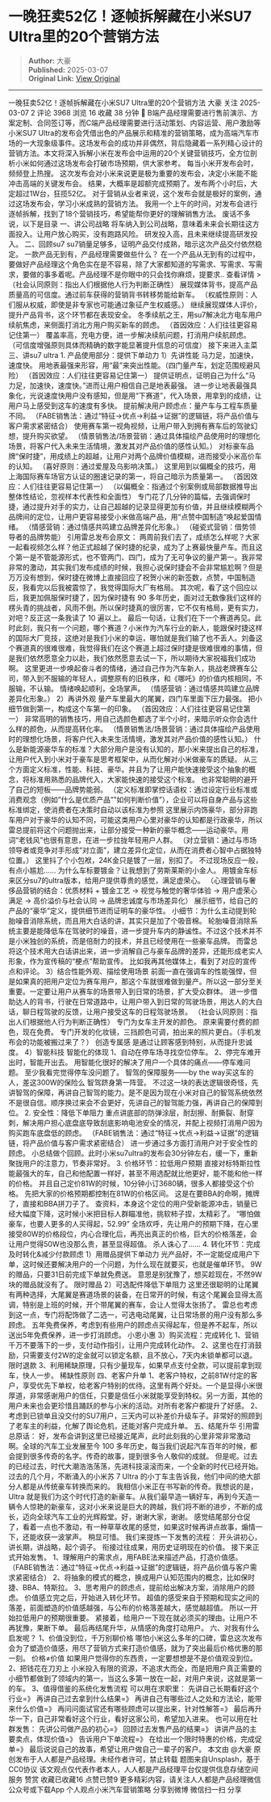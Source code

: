 # 一晚狂卖52亿！逐帧拆解藏在小米SU7 Ultra里的20个营销方法

> **Author:** 大豪  
> **Published:** 2025-03-07  
> **Original Link:** [View Original](https://www.woshipm.com/marketing/6188894.html)

---

一晚狂卖52亿！逐帧拆解藏在小米SU7 Ultra里的20个营销方法 大豪 关注 2025-03-07 2 评论 3968 浏览 16 收藏 38 分钟 🔗 B端产品经理需要进行售前演示、方案定制、合同签订等，而C端产品经理需要进行活动策划、内容运营、用户激励等 小米SU7 Ultra的发布会凭借出色的产品展示和精准的营销策略，成为高端汽车市场的一大现象级事件。这场发布会的成功并非偶然，背后隐藏着一系列精心设计的营销方法。本文将深入拆解小米在发布会中运用的20个关键营销技巧，全方位剖析小米如何通过这场发布会打破市场预期，供大家参考。 每当小米开发布会时，频频登上热搜。 这次发布会对小米来说更是极为重要的发布会，决定小米能不能冲击高端的关键发布会。 结果，大概率是超额完成预期了。发布两个小时后，大定超过1W台，狂揽52亿。 对于营销从业者来说，这个发布会就是极好的案例，通过这场发布会，学习小米成熟的营销方法。 我用一个上午的时间，对发布会进行逐帧拆解，找到了18个营销技巧，希望能帮你更好的理解销售方法。 废话不多说，以下是目录 一、讲公司战略 将车纳入到公司战略，意味着未来会长期往这方面投入。让用户放心购买，没有跑路风险。 研发投入高，且未来继续提高研发投入。 二、回顾su7 su7销量足够多，证明产品交付成熟，暗示这次产品交付依然稳定。 一款产品无到有，产品经理需要做些什么？ 在一个产品从无到有的过程中，要做好产品经理这个角色实在是不容易，除了大家都知道的写需求、写需求、写需求，要做的事多着呢。产品经理不是你眼中的只会找你麻烦，提要求.. 查看详情 > （社会认同原则：指出人们根据他人行为判断正确性） 展现媒体背书，提高产品质量高的可信度。通过前车获得的营销背书转移势能给新车。 （权威性原则：人们服从权威，即使是非专家也可能通过象征产生权威感。） 继续展现媒体人评价，提升产品背书，这个环节都在表现安全。 冬季续航之王，用su7解决北方电车用户续航焦虑，来侧面打消北方用户购买新车的顾虑。 （首因效应：人们往往更容易记住第一） 覆盖率高，充电方便，进一步解决续航问题，打消用户续航顾虑。 （可信度增强原则具体而精确的数字能显著提升信息的可信度） 接下来进入主菜 三、讲su7 ultra 1. 产品使用部分：提供下单动力 1）先讲性能 马力足，加速快，速度快。 用地表最强来形容，用“最”来突出性能。（四门量产车，划定范围规避风险） （首因效应：人们往往更容易记住第一） 提供证明点，证明自己为什么“马力足，加速快，速度快。”进而让用户相信自己是地表最强。 进一步让地表最强具象化，光说速度快用户没有感知，但是用“下赛道”，代入场景，用拿到的成绩，让用户马上感受到这车的速度有多快。 提前解决用户顾虑点：量产车与工程车质量不同。 （FABE销售法：通过“特征→优点→利益→证据”的逻辑链，将产品价值与客户需求紧密结合） 使用赛车第一视角视频，让用户带入到拥有赛车后的驾驶幻想，提升购买欲望。 （情景销售法/场景营销：通过具体描绘产品使用时的理想化场景，将客户代入未来生活情境，激发其对产品价值的感性认知。） 对标豪车品牌“保时捷”，用成绩上的超越，让用户对两个品牌价值模糊，进而接受小米高价车的认知。 （喜好原则：通过爱屋及乌影响决策。） 这里用到以偏概全的技巧，用上海国际赛车场官方认证的圈速记录的第一，将自己暗示为质量第一。 （首因效应：人们往往更容易记住第一） （以偏概全：指通过个别案例或局部数据推导出整体性结论，忽视样本代表性和全面性） 专门花了几分钟的篇幅，去强调保时捷，通过提升对手的实力，让自己超越的记录显得更加有价值，并且继续模糊两个品牌间的定位，让用户更容易接受小米做高端产品，用“点赞中国制造”唤起爱国情绪。 （情感营销：通过情感共鸣建立品牌差异化形象。） （碰瓷式营销：借势领导者的品牌势能） 引用雷总发布会原文： 两周前我们去了，成绩怎么样呢？大家一起看视频怎么样？他正式超越了保时捷的纪录，成为了上赛最快量产车。而且这个第一是不管能源形式，也不管两门、四门，成为了无可争议的量产第一。我非常非常的激动，其实我们发布成绩的时候，我担心说保时捷会不会非常尴尬啊？但是万万没有想到，保时捷在微博上直接回应了祝贺小米的新签数，点赞，中国制造反，我看完以后我被震惊了，我觉得国际大厂有格局。 其次呢，看了这个回应以后，我更加佩服保时捷了，因为保时捷有 90 多年历史，面对过无数像我们这样的楞头青的挑战者，风雨不倒。所以保时捷真的很厉害，它不仅有格局，更有实力，对吧？反正这一条我读了 10 遍以上。 最后一句话，让我们在下一个赛道再见。此时此刻，我只有一个问题，哪个赛道？小米作为汽车行业的新人，能跟保时捷这样的国际大厂竞技，这绝对是我们小米的幸运，哪怕就是我们输了也不丢人。刘备这个赛道真的很难很难，我觉得我们在这个赛道上超过保时捷是很难很难的事情，但是我们依然愿意全力以赴，我们依然愿意去试一下，所以期待大家祝福我们成功啊。 这里更进一步唤起奋斗者的情绪，通过自己作为汽车新人，挑战老牌赛车公司，带入到不服输的年轻人，调整原有的旧秩序，和《哪吒》的价值内核相同，不服输，不认输。 情绪唤起顺利，全场掌声。 （情感营销：通过情感共鸣建立品牌差异化形象。） 2）再讲外观 量产车里最大的尾翼，四门车里面下压力最强。 把小细节做到第一，构成这个车第一的印象。 （首因效应：人们往往更容易记住第一） 非常高明的销售技巧，用自己选颜色都选了半个小时，来暗示听众你会选什么样的颜色，从而提高转化率。 （情景销售法/场景营销：通过具体描绘产品使用时的理想化场景，将客户代入未来生活情境，激发其对产品价值的感性认知。） 什么是新能源豪华车的标准？大部分用户是没有认知的，那小米来提出自己的标准，让用户代入到小米对于豪车是思考框架中，从而化解对小米做豪车的质疑。 从三个方面定义标准，性能、科技、豪华。并且为了让用户能快速接受这个抽象的概念，将标准用熟悉的品牌代入，大家能快速的接受这个标准。 也非常聪明的避开了自己的短板——品牌势能弱。 （定义标准即掌控话语权：通过设定行业标准或消费观念（例如”什么是优质产品””如何判断价值”），企业可以将自身产品与这些标准绑定，使消费者在决策时自动以该标准为参照 这里展示内饰豪华，部分非跑车用户对于豪华的认知不同，可能这类用户心里对豪华的认知都是行政豪华，所以雷总提前将这个问题抛出来，让部分接受一种新的豪华概念——运动豪华。用词“老钱风”也很有意思，在进一步拉拢年轻用户人群。 （对立营销：通过与市场领导者或竞争对手形成“对立面”，建立差异化定位，从而在消费者心智中占据独特位置。） 这里抖了个小包袱，24K金只是镀了一层，别扣了。 不过现场反应一般，有点小尴尬…… 为什么车标要镀金？让我想到了劳斯莱斯的小金人。 用镀金车标来区分su7的ultra版本，给用户提供尊贵的感觉，满足虚荣心。 （心理营销与奢侈品营销的结合：优质材料 + 镀金工艺 → 视觉与触觉的奢华体验 → 用户虚荣心满足 → 高价溢价与社会认同 → 品牌忠诚度与市场差异化） 展示细节，给自己的产品的“豪华”定义，提供细节进而证明车的豪华性。 小细节：为什么主动提到轮胎噪音消除系统，而且用大白话的讲，其实只是加了个吸音棉。 轮胎噪音消除系统主要是能降低车在驾驶时的噪音，进一步提升车内的静谧性。不过这个技术并不是小米独创的系统，而是倍耐力的技术，并且已经使用在一些豪车品牌。 而雷总将这个技术用大白话讲出来，进一步消解自己与豪车品牌的差异，还能形成老实人形象，作为宣传稿的“梗点”帮助宣传。 比如我再其他媒体上，看到了对应的宣传点和评论。 3）结合性能外观、描绘使用场景 前面一直在强调车的性能强悍，但是如果真的把用户定位为赛车用户，那这个车就很难做到量产。所以这一部分至关重要。一定要让用户从赛车的场景带入到日常的场景，扩大受众群体。 进一步借助达人的背书，行驶在日常道路中，让用户带入到日常的驾驶场景，用达人的大白话，聊日程驾驶的反馈，让用户接受这车的日程驾驶场景。 （社会认同原则：指出人们根据他人行为判断正确性） 专门为女车主开发的颜色。 原来需要付费的颜色，现在免费。 专门开发的化妆镜，三挡颜色可调，拍出来的照片更白。（手机发布会的功能被搬过来了？） 创造专属感 是通过让顾客感到特别，从而提升忠诚度。 4）智能科技 智能化的体现 1、自动在停车场寻找空位停车。 2、停完车难开出时，智能开出去。 用智能化很好的解决了用户一个具体的痛点——停车难问题。 至少我看完觉得停车没问题了。 智驾的保障服务——by the way买这车的人，差这300W的保险么 智驾跻身第一阵营。 不过这一块的表达逻辑很奇怪，先讲智驾的保障，再讲自己智驾的能力。是不是因为现在小米对自己的智驾系统依然不是很自信。顺序换过来会不会更好，先讲自己的智驾能力强，再讲自己的保障到位。 2. 安全性：降低下单阻力 重点讲底部的防弹涂层，耐刮擦、耐撕裂、耐穿刺，解决用户担心底盘底导致刮底影响电池安全的情况，并配上视频打消用户因为购买跑车底盘低的顾虑。 （FABE销售法：通过“特征→优点→利益→证据”的逻辑链，将产品价值与客户需求紧密结合） 进一步通过多方面打消用户对于安全性的顾虑。 小总结做个回顾。此时小米su7ultra的发布会30分钟左右，缓一下，重新聚拢用户的注意力，节奏非常好。 3. 价格环节：拉低用户预期 直接对标特斯拉性能最强大的车，自己和他配置一样好，甚至不用选配就比他更好，能不能和他一样的价格。 并且自己定价81W的时候，10分钟小订3680辆，很多人都接受这个价格。 先把大家的价格预期都控制在81W的价格区间。 这是在要BBA的命啊，摊牌了，直接和BBA拼刀子了。 查资料，本身这个定位的用户受新能源冲击，销量已经大幅度下降，这时候小米把目标人群瞄准他，挑软柿子捏，太精彩了。 “哪怕做豪车，也要人更多的人买得起，52.99” 全场欢呼，先让用户的预期下降，在心里接受80W的价格段位，内心合理化后，再亮出真正的价格，巨大的价格落差，会让用户觉得50W也没那么贵，甚至显得超值。 杀人诛心了…… 4. 转化环节：完成及时转化&减少付款顾虑 1）用赠品提供下单动力 光产品好，不一定能促成用户下单，这时候还要解决用户的一个问题，为什么现在就要买，也就是催单环节。 9W的赠品，只要31日前完成下单就免费送。 意思是别犹豫了，想买趁现在，不然9W块的赠品就没有了。 限时赠品 2）可选配件降低下单阻力 这里还很聪明的让尾翼有两种选择，大尾翼是赛道场景的装备，在日常开的时候，有这个尾翼会显得太高调，特别是上班的时候，开个带尾翼的赛车，会让人觉得太张扬了。 雷总也考虑到这一点，专门将配饰做了二选一，可选电动尾翼，让日常场景的用户没有那么多顾虑。 五年免费保养，考虑到有些用户的顾虑点买得起车，但是养不起车，所以送出5年免费保养，进一步打消顾虑。 小恩小惠 3）购买流程：完成转化 1、营销千万不要落下的一步，支付动作指引，让用户完成转化动作。 2、这里也在打消鼓励，只需要支付2W的定金就可以锁定名额，且不放心，7天内未锁单都可以退。 限时退款 3、利用稀缺原理，只有少量现车，如果早点支付全款，可以提前拿到现车，快人一步。 稀缺性原则 四、老客户升单 1、老客户特权，之前81W付定的客户，享受优先下单权，给老客户特别的优待。这里有两个好处。一个是显得小米很厚道，非常感谢用户的信任，只要是信任小米就能享受到特权。另一方面，其他的用户未来也会更珍惜且踊跃的参与小米的活动。对所有老客户都提升了好感。 2、考虑到已锁单且没交付的SU7用户，三天内可以补差价升级车子。非常好的照顾到了老车主的利益，化解了舆论危机，还能对客户完成升单。 五、结尾升华 引用雷总原话： 好，发布会讲到这里已经接近尾声，此时此刻我的心里非常非常激动啊。全球的汽车工业发展至今 100 多年历史，每当我们说起汽车百年的时候，都会提到很多传奇的名字。传奇的故事，提到很多令人敬仰的成就。 但是呢。过去的已经过去，时代大潮浩浩荡荡，先进科技滚滚而来，一个全新的时代已经开始。过去的几个月，不断涌入的小米苏 7 Ultra 的小丁车主告诉我，他们中间的绝大部分人都是从传统豪车转换而来的。 我相信小米正在书写新的传奇。我想说的是， Ultra 就是我们为这个时代打造的新豪车。从我们最早造一辆好车，再到今天造一辆令人惊艳的新豪车，这对小米来说是巨大的跨越，我们将不断的进步，不断的成长，迈向全球汽车工业的光辉殿堂。好，谢谢大家，谢谢。 感觉结尾部分仓促了，看着一点也不激动，有一种草草收尾的感觉，如果这时候再讲点故事，煽情一下，还能收获一波掌声。 稍显可惜。 我们来提炼一下发售的流程： 开头讲初心，讲长期，讲战略，起个调子。 衔接过往成果，用历史证明现在的价值。 接下来正式开始发售。 1、理解用户的需求点，用FABE法来描述产品，打造价值感。 （FABE销售法：通过“特征→优点→利益→证据”的逻辑链，将产品价值与客户需求紧密结合） 2、将抽象的模式的概念，换成用户认知范围内的概念，比如保时捷、BBA、特斯拉。 3、思考用户的顾虑点，提前给出解决方案，消除用户的顾虑。 价值感立完之后，开始进入转化环节。 超值的感受来自于预期和现实之间的落差，前面塑造的价值感越强，与公布的价格落差越大，感觉越超值。 所以一开始拉低用户的预期很重要。 紧接着，给用户一下现在就必须买的理由。让用户不再犹豫，果断下单。 最后再结尾升华，从情感的角度打动用户。 六、对我有什么启发呢？ 1、价值没到位，千万别聊价格 哪怕小米这么多年的口碑，雷总这次发布会为了塑造价值感，用尽了营销方式来打造价值感，就为了突出最后价格优惠的那一刻。 价格≠价值 如果用户觉得你的东西贵，一定要想想是不是价值观没到位。 2、把钱花在刀刃上 小米投入有限的资源，不追求大而全，而是把用户真正需要的小细节都做到了领域内的第一，当这么多第一放在一起，对用户来说，这就是第一的车。 3、值得借鉴的系统化发售流程 可以用在求职里： 先讲自己长期看好这个行业=》 再讲自己过去拿到什么结果=》 再讲自己有哪些过人之处和方法论，能带来什么价值=》 再问问面试官还有哪些顾虑可以提出来，针对性解答=》 最后再升华一下，自己非常看好这个行业，看好这家公司，希望加入进来。 也可以用在社群发售： 先讲公司做产品的初心=》 回顾过去发售产品的结果=》 讲讲产品的主要卖点，体现价值=》 告诉用户下单流程=》 在给出一个限时特惠的价格，完成促单=》 最后说说自己的故事，希望让用户做自己一辈子的客户。 本文由 @大豪 原创发布于人人都是产品经理。未经作者许可，禁止转载 题图来自Unsplash，基于CC0协议 该文观点仅代表作者本人，人人都是产品经理平台仅提供信息存储空间服务 赞赏 收藏已收藏16 点赞已赞9 更多精彩内容，请关注人人都是产品经理微信公众号或下载App 个人观点小米汽车营销策略 分享到微博 微信扫一扫 分享